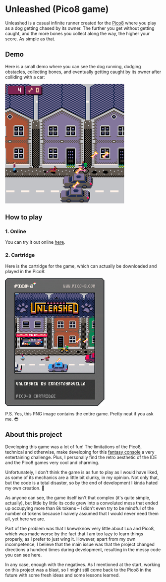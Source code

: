 # Unleashed (Pico8 game)

Unleashed is a casual infinite runner created for the [Pico8](https://www.lexaloffle.com/pico-8.php) where you play as a dog getting chased by its owner. The further you get without getting caught, and the more bones you collect along the way, the higher your score. As simple as that.

## Demo

Here is a small demo where you can see the dog running, dodging obstacles, collecting bones, and eventually getting caught by its owner after colliding with a car:

![Animated GIF with a short demo for the Pico8 game "Unleashed"](unleashed-demo.gif)

## How to play

### 1. Online

You can try it out online [here](https://www.lexaloffle.com/bbs/?tid=141060).

### 2. Cartridge

Here is the cartridge for the game, which can actually be downloaded and played in the Pico8:

[<img src="unleashed.p8.png" style="width:320px;height:410px;image-rendering:pixelated" alt="The Pico8 cartridge for the game Unleashed" width="320" height="410">](unleashed.p8.png)

P.S. Yes, this PNG image contains the entire game. Pretty neat if you ask me. 😎

## About this project

Developing this game was a lot of fun! The limitations of the Pico8, technical and otherwise, make developing for this [fantasy console](https://en.wikipedia.org/wiki/Fantasy_video_game_console) a very entertaining challenge. Plus, I personally find the retro aesthetic of the IDE and the Pico8 games very cool and charming.

Unfortunately, I don't think the game is as fun to play as I would have liked, as some of its mechanics are a little bit clunky, in my opinion. Not only that, but the code is a total disaster, so by the end of development I kinda hated my own creation. 🙈

As anyone can see, the game itself isn't that complex (it's quite simple, actually), but little by little its code grew into a convoluted mess that ended up occupying more than 8k tokens – I didn't even try to be mindful of the number of tokens because I naively assumed that I would never need them all, yet here we are.

Part of the problem was that I knew/know very little about Lua and Pico8, which was made worse by the fact that I am too lazy to learn things properly, as I prefer to just wing it. However, apart from my own incompetence, I believe that the main issue was that the project changed directions a hundred times during development, resulting in the messy code you can see here.

In any case, enough with the negatives. As I mentioned at the start, working on this project was a blast, so I might still come back to the Pico8 in the future with some fresh ideas and some lessons learned.
